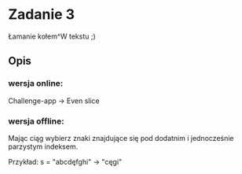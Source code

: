 # Zadanie 3

Łamanie kołem^W tekstu ;)


## Opis

### wersja online:
Challenge-app -> Even slice

### wersja offline:
Mając ciąg wybierz znaki znajdujące się pod dodatnim i jednocześnie parzystym indeksem.

Przykład:
s = "abcdęfghi" -> "cęgi"

